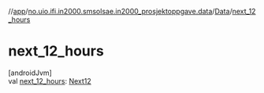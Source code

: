 //[app](../../../index.md)/[no.uio.ifi.in2000.smsolsae.in2000_prosjektoppgave.data](../index.md)/[Data](index.md)/[next_12_hours](next_12_hours.md)

# next_12_hours

[androidJvm]\
val [next_12_hours](next_12_hours.md): [Next12](../-next12/index.md)
